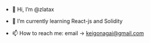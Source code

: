 - 👋 Hi, I’m @zlatax
<!-- - 👀 I’m interested in  -->
- 🌱 I’m currently learning React-js and Solidity
<!-- - 💞️ I’m looking to collaborate on ... -->
- 📫 How to reach me: email -> keigonagai@gmail.com

<!---
zlatax/zlatax is a ✨ special ✨ repository because its `README.md` (this file) appears on your GitHub profile.
You can click the Preview link to take a look at your changes.
--->
